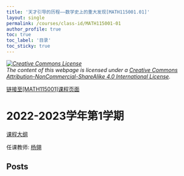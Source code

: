 ```yaml
---
title: '天才引导的历程——数学史上的重大发现[MATH115001.01]'
layout: single
permalink: /courses/class-id/MATH115001-01
author_profile: true
toc: true
toc_label: '目录'
toc_sticky: true
---
```



<div class='notice--warning'>
	<p><i><a rel='license' href='http://creativecommons.org/licenses/by-nc-sa/4.0/'><img alt='Creative Commons License' style='border-width:0' src='https://i.creativecommons.org/l/by-nc-sa/4.0/88x31.png' /></a><br /> The content of this webpage is licensed under a <a rel='license' href='http://creativecommons.org/licenses/by-nc-sa/4.0/'>Creative Commons Attribution-NonCommercial-ShareAlike 4.0 International License</a>.</i></p>
</div>

<a href='https://fdu-math.github.io/courses/MATH115001'>链接至[MATH115001]课程页面</a>


# 2022-2023学年第1学期
<a href='https://fdu-math.github.io/courses/syllabus/MATH115001.01-2022-2023-1 (Encrypted).pdf'>课程大纲</a>

任课教师: <a href='https://fdu-math.github.io/teachers/杨翎'>杨翎</a>


## Posts

